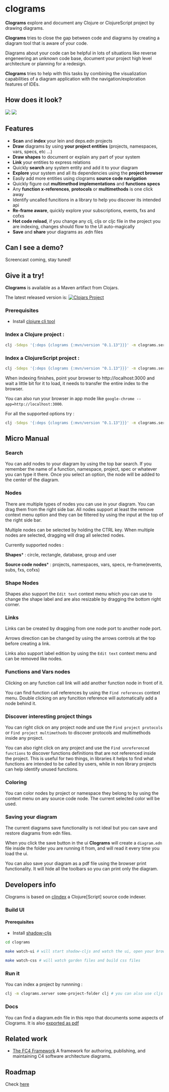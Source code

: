 # clograms

**Clograms** explore and document any Clojure or ClojureScript project by drawing diagrams.

**Clograms** tries to close the gap between code and diagrams by creating a diagram tool that is aware of your code.

Diagrams about your code can be helpful in lots of situations like reverse engeneering an unknown code base, document your project high level architecture or planning for a redesign.

**Clograms** tries to help with this tasks by combining the visualization capabilities of a diagram application with the navigation/exploration features of IDEs.

## How does it look?

<img src="/docs/screenshot-zoom-out.png?raw=true"/>

<img src="/docs/screenshot-zoom-in.png?raw=true"/>

## Features

- **Scan** and **index** your lein and deps.edn projects
- **Draw** diagrams by using **your project entities** (projects, namespaces, vars, specs, etc ...)
- **Draw shapes**  to document or explain any part of your system
- **Link** your entities to express relations
- Quickly **search** any system entity and add it to your diagram
- **Explore** your system and all its dependencies using the **project browser**
- Easily add more entities using clograms **source code navigation**
- Quickly figure out **multimethod implementations** and **functions specs**
- Any **function x-references**, **protocols** or **multimethods** is one click away
- Identify uncalled funcitions in a library to help you discover its intended api
- **Re-frame aware**, quickly explore your subscriptions, events, fxs and cofxs
- **Hot code reload**, if you change any clj, cljs or cljc file in the project you are indexing, changes should flow to the UI auto-magically
- **Save** and **share** your diagrams as .edn files

## Can I see a demo?

Screencast coming, stay tuned!

## Give it a try!

**Clograms** is available as a Maven artifact from Clojars.

The latest released version is: [![Clojars Project](https://img.shields.io/clojars/v/clograms.svg)](https://clojars.org/clograms)<br>

### Prerequisites

- Install [clojure cli tool](https://clojure.org/guides/getting_started)

### Index a Clojure project :

```bash
clj -Sdeps '{:deps {clograms {:mvn/version "0.1.13"}}}' -m clograms.server --platform clj clojure-project-folder
```

### Index a ClojureScript project :

```bash
clj -Sdeps '{:deps {clograms {:mvn/version "0.1.13"}}}' -m clograms.server --platform cljs clojurescript-project-folder
```

When indexing finishes, point your browser to http://localhost:3000 and wait a little bit for it to load, it needs to transfer the entire index to the browser.

You can also run your browser in app mode like `google-chrome --app=http://localhost:3000`.

For all the supported options try :

```bash
clj -Sdeps '{:deps {clograms {:mvn/version "0.1.13"}}}' -m clograms.server --help
```


## Micro Manual

### Search

You can add nodes to your diagram by using the top bar search. If you remember the name of a function, namespace, project, spec or whatever you can type it there.
Once you select an option, the node will be added to the center of the diagram.

### Nodes

There are multiple types of nodes you can use in your diagram. You can drag them from the right side bar.
All nodes support at least the remove context menu option and they can be filtered by using the input at the top of the right side bar.

Multiple nodes can be selected by holding the CTRL key. When multiple nodes are selected, dragging will drag all selected nodes.

Currently supported nodes :

**Shapes*** : circle, rectangle, database, group and user

**Source code nodes*** : projects, namespaces, vars, specs, re-frame(events, subs, fxs, cofxs)

### Shape Nodes

Shapes also support the `Edit text` context menu which you can use to change the shape label and are also resizable by dragging the bottom right corner.

### Links

Links can be created by dragging from one node port to another node port.

Arrows direction can be changed by using the arrows controls at the top before creating a link.

Links also support label edition by using the `Edit text` context menu and can be removed like nodes.

### Functions and Vars nodes

Clicking on any function call link will add another function node in front of it.

You can find function call references by using the `Find references` context menu. Double clicking on any funcition reference will automatically add a node
behind it.

### Discover interesting project things

You can right click on any project node and use the `Find project protocols` or `Find project multimethods` to discover protocols and
multimethods inside any project.

You can also right click on any project and use the `Find unreferenced functions` to discover functions definitions that are not referenced inside
the project. This is useful for two things, in libraries it helps to find what functions are intended to be called by users, while in non library projects can
help identify unused functions.

### Coloring

You can color nodes by project or namespace they belong to by using the context menu on any source code node. The current selected color will be used.

### Saving your diagram

The current diagrams save functionality is not ideal but you can save and restore diagrams from edn files.

When you click the save button in the ui **Clograms** will create a `diagram.edn` file inside the folder you are running it from, and will read it every time you load the ui.

You can also save your diagram as a pdf file using the browser print functionality. It will hide all the toolbars so you can print only the diagram.

## Developers info

Clograms is based on [clindex](https://github.com/jpmonettas/clindex) a Clojure[Script] source code indexer.

### Build UI

#### Prerequisites

- Install [shadow-cljs](https://shadow-cljs.github.io/docs/UsersGuide.html#_installation)

```bash
cd clograms

make watch-ui # will start shadow-cljs and watch the ui, open your browser at http://localhost:9500/clograms.html

make watch-css # will watch garden files and build css files
```

### Run it

You can index a project by runnning :

```bash
clj -m clograms.server some-project-folder clj # you can also use cljs to index clojurescript projects
```

### Docs

You can find a diagram.edn file in this repo that documents some aspects of Clograms. It is also [exported as pdf](/docs/clograms.pdf)

## Related work

- [The FC4 Framework](https://github.com/FundingCircle/fc4-framework) A framework for authoring, publishing, and maintaining C4 software architecture diagrams.

## Roadmap

Check [here](https://github.com/jpmonettas/clograms/issues?q=is%3Aopen+is%3Aissue+label%3Aenhancement)

